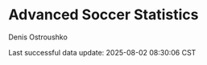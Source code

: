# Advanced Soccer Statistics
Denis Ostroushko

<!-- gfm -->

Last successful data update: 2025-08-02 08:30:06 CST
